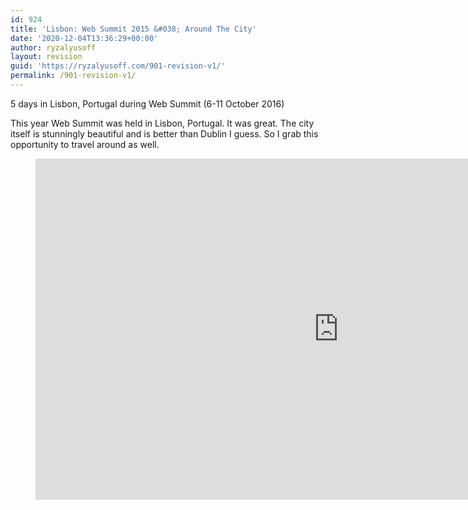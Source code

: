 ```yaml
---
id: 924
title: 'Lisbon: Web Summit 2015 &#038; Around The City'
date: '2020-12-04T13:36:29+00:00'
author: ryzalyusoff
layout: revision
guid: 'https://ryzalyusoff.com/901-revision-v1/'
permalink: /901-revision-v1/
---
```


5 days in Lisbon, Portugal during Web Summit (6-11 October 2016)

This year Web Summit was held in Lisbon, Portugal. It was great. The city itself is stunningly beautiful and is better than Dublin I guess. So I grab this opportunity to travel around as well.

<figure class="wp-block-embed-youtube wp-block-embed is-type-video is-provider-youtube wp-embed-aspect-16-9 wp-has-aspect-ratio"><div class="wp-block-embed__wrapper"><span class="embed-youtube" style="text-align:center; display: block;"><iframe allowfullscreen="true" class="youtube-player" height="546" src="https://www.youtube.com/embed/P5LVKwG-nU4?version=3&rel=1&fs=1&autohide=2&showsearch=0&showinfo=1&iv_load_policy=1&wmode=transparent" style="border:0;" type="text/html" width="970"></iframe></span></div></figure>